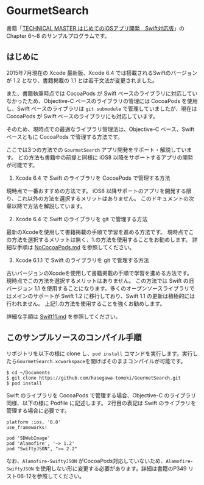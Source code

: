 # GourmetSearch
書籍「[TECHNICAL MASTER はじめてのiOSアプリ開発　Swift対応版](http://www.amazon.co.jp/dp/4798043656)」の Chapter 6〜8 のサンプルプログラムです。

## はじめに

 2015年7月現在の Xcode 最新版、Xcode 6.4 では搭載されるSwiftのバージョンが 1.2 となり、書籍掲載の 1.1 とは若干文法が変更されました。

 また、書籍執筆時点では CocoaPods が Swift ベースのライブラリに対応していなかったため、Objective-C ベースのライブラリの管理には CocoaPods を使用し、Swift ベースのライブラリは ``git submodule`` で管理していましたが、現在は CocoaPods が Swift ベースのライブラリにも対応しています。

 そのため、現時点での最適なライブラリ管理法は、Objective-C ベース、Swift ベースともに CocoaPods で管理する方法です。
 
 ここでは3つの方法での ``GourmetSearch`` アプリ開発をサポート・解説しています。
 どの方法も書籍中の前提と同様に iOS8 以降をサポートするアプリの開発が可能です。
 

1. Xcode 6.4 で Swift のライブラリを CocoaPods で管理する方法

 現時点で一番おすすめの方法です。
 iOS8 以降サポートのアプリを開発する限り、これ以外の方法を選択するメリットはありません。
 このドキュメントの次章以降で方法を解説しています。
 
2. Xcode 6.4 で Swift のライブラリを git で管理する方法

 最新のXcodeを使用して書籍掲載の手順で学習を進める方法です。
 現時点でこの方法を選択するメリットは無く、1.の方法を使用することをお勧めします。
 詳細な手順は [NoCocoaPods.md](https://github.com/hasegawa-tomoki/GourmetSearch/blob/master/NoCocoaPods.md) を参照してください。

3. Xcode 6.1.1 で Swift のライブラリを git で管理する方法

 古いバージョンのXcodeを使用して書籍掲載の手順で学習を進める方法です。
 現時点でこの方法を選択するメリットはありません。
 この方法では Swift の旧バージョン 1.1 を使用することになります。多くのオープンソースライブラリではメインのサポートが Swift 1.2 に移行しており、Swift 1.1 の更新は積極的には行われません。
 上記1.の方法を使用することを強くお勧めします。

 詳細な手順は [Swift11.md](https://github.com/hasegawa-tomoki/GourmetSearch/blob/master/Swift11.md) を参照してください。


## このサンプルソースのコンパイル手順

リポジトリを以下の様に clone し、``pod install`` コマンドを実行します。実行したら``GourmetSearch.xcworkspace``を開けばそのままコンパイルが可能です。

```
$ cd ~/Documents
$ git clone https://github.com/hasegawa-tomoki/GourmetSearch.git
$ pod install
```

Swift のライブラリを CocoaPods で管理する場合、Objective-C のライブラリ同様、以下の様に Podfile に記述します。
2行目の表記は Swift のライブラリを管理する場合に必要です。

```
platform :ios, '8.0'
use_frameworks!

pod 'SDWebImage'
pod 'Alamofire', '~> 1.2'
pod "SwiftyJSON", ">= 2.2"
```

なお、``Alamofire-SwiftyJSON`` がCocoaPods対応していないため、``Alamofire-SwiftyJSON`` を使用しない形に変更する必要があります。詳細は書籍のP349 リスト06-12を参照してください。
